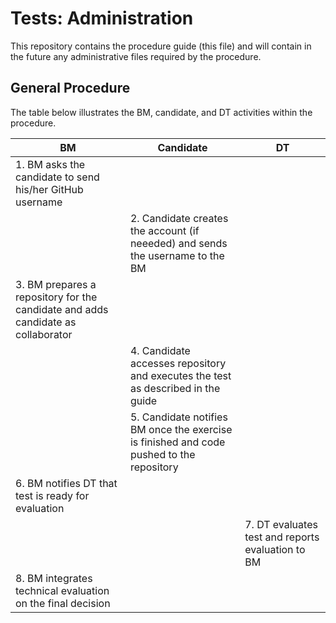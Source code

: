 # Tests: Administration

This repository contains the procedure guide (this file) and will contain in the future any administrative files required by the procedure.

## General Procedure

The table below illustrates the BM, candidate, and DT activities within the procedure.

| BM | Candidate | DT |
|----|-----------|----|
| 1. BM asks the candidate to send his/her GitHub username | | |
| | 2. Candidate creates the account (if neeeded) and sends the username to the BM | |
| 3. BM prepares a repository for the candidate and adds candidate as collaborator | | |
| | 4. Candidate accesses repository and executes the test as described in the guide | |
| | 5. Candidate notifies BM once the exercise is finished and code pushed to the repository | |
| 6. BM notifies DT that test is ready for evaluation | | |
| | | 7. DT evaluates test and reports evaluation to BM |
| 8. BM integrates technical evaluation on the final decision | | |
